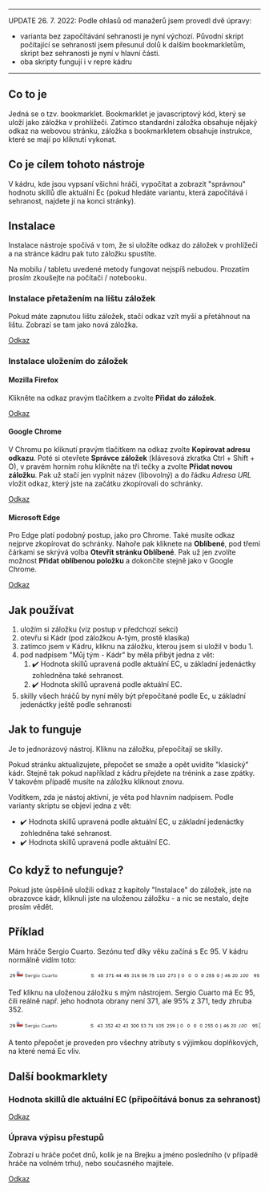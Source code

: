 ***
UPDATE 26. 7. 2022: Podle ohlasů od manažerů jsem provedl dvě úpravy:
- varianta bez započítávání sehranosti je nyní výchozí. Původní skript počítající se sehraností jsem přesunul dolů k dalším bookmarkletům, skript bez sehranosti je nyní v hlavní části.
- oba skripty fungují i v repre kádru
***
## Co to je

Jedná se o tzv. bookmarklet. Bookmarklet je javascriptový kód, který se uloží jako záložka v prohlížeči. Zatímco standardní záložka obsahuje nějaký odkaz na webovou stránku, záložka s bookmarkletem obsahuje instrukce, které se mají po kliknutí vykonat.

## Co je cílem tohoto nástroje

V kádru, kde jsou vypsaní všichni hráči, vypočítat a zobrazit "správnou" hodnotu skillů dle aktuální Ec (pokud hledáte variantu, která započítává i sehranost, najdete jí na konci stránky).

## Instalace

Instalace nástroje spočívá v tom, že si uložíte odkaz do záložek v prohlížeči a na stránce kádru pak tuto záložku spustíte.

Na mobilu / tabletu uvedené metody fungovat nejspíš nebudou. Prozatím prosím zkoušejte na počítači / notebooku.
### Instalace přetažením na lištu záložek

Pokud máte zapnutou lištu záložek, stačí odkaz vzít myší a přetáhnout na lištu. Zobrazí se tam jako nová záložka.

<a href="javascript:(function(){const e=new URLSearchParams(window.location.search).get('p');if(e&&('tym_kadr'==e||'repretr_kadrnew'==e||'repretr_sirsi-kadrnew'==e)){const e=document.querySelector('.content-data');let t=document.createElement('p'),n=function(){document.querySelectorAll('[id^=div_kategorie_id] > table > tbody > tr').forEach((function(e){let t=parseInt(e.querySelector('td:nth-child(22)').innerHTML)/100,n=e.querySelectorAll('td');for(let e=3;e<12;e++){n[e].querySelector('span')&&n[e].removeChild(n[e].querySelector('span'));let r=document.createElement('span');r.style.position='absolute',r.style.left='0',r.style.width='100%',r.style.textAlign='right',r.style.color='#000',r.innerHTML=Math.round(parseInt(n[e].innerHTML)*t),n[e].style.position='relative',n[e].style.color='transparent',n[e].appendChild(r)}})),t.style.textAlign='left',t.style.marginBottom='1rem',t.innerHTML='✔️ Hodnota skillů upravená podle aktuální EC.',e.prepend(t)};e.addEventListener('change',(function(e){'checkbox'!=e.target.getAttribute('type')&&'select'!=e.target.getAttribute('type')||setInterval((function(){n()}),500)})),n()}})()">Odkaz</a>

### Instalace uložením do záložek
#### Mozilla Firefox

Klikněte na odkaz pravým tlačítkem a zvolte **Přidat do záložek**.

<a href="javascript:(function(){const e=new URLSearchParams(window.location.search).get('p');if(e&&('tym_kadr'==e||'repretr_kadrnew'==e||'repretr_sirsi-kadrnew'==e)){const e=document.querySelector('.content-data');let t=document.createElement('p'),n=function(){document.querySelectorAll('[id^=div_kategorie_id] > table > tbody > tr').forEach((function(e){let t=parseInt(e.querySelector('td:nth-child(22)').innerHTML)/100,n=e.querySelectorAll('td');for(let e=3;e<12;e++){n[e].querySelector('span')&&n[e].removeChild(n[e].querySelector('span'));let r=document.createElement('span');r.style.position='absolute',r.style.left='0',r.style.width='100%',r.style.textAlign='right',r.style.color='#000',r.innerHTML=Math.round(parseInt(n[e].innerHTML)*t),n[e].style.position='relative',n[e].style.color='transparent',n[e].appendChild(r)}})),t.style.textAlign='left',t.style.marginBottom='1rem',t.innerHTML='✔️ Hodnota skillů upravená podle aktuální EC.',e.prepend(t)};e.addEventListener('change',(function(e){'checkbox'!=e.target.getAttribute('type')&&'select'!=e.target.getAttribute('type')||setInterval((function(){n()}),500)})),n()}})()">Odkaz</a>

#### Google Chrome

V Chromu po kliknutí pravým tlačítkem na odkaz zvolte **Kopírovat adresu odkazu**. Poté si otevřete **Správce záložek** (klávesová zkratka Ctrl + Shift + O), v pravém horním rohu klikněte na tři tečky a zvolte **Přidat novou záložku**. Pak už stačí jen vyplnit název (libovolný) a do řádku _Adresa URL_ vložit odkaz, který jste na začátku zkopírovali do schránky.

<a href="javascript:(function(){const e=new URLSearchParams(window.location.search).get('p');if(e&&('tym_kadr'==e||'repretr_kadrnew'==e||'repretr_sirsi-kadrnew'==e)){const e=document.querySelector('.content-data');let t=document.createElement('p'),n=function(){document.querySelectorAll('[id^=div_kategorie_id] > table > tbody > tr').forEach((function(e){let t=parseInt(e.querySelector('td:nth-child(22)').innerHTML)/100,n=e.querySelectorAll('td');for(let e=3;e<12;e++){n[e].querySelector('span')&&n[e].removeChild(n[e].querySelector('span'));let r=document.createElement('span');r.style.position='absolute',r.style.left='0',r.style.width='100%',r.style.textAlign='right',r.style.color='#000',r.innerHTML=Math.round(parseInt(n[e].innerHTML)*t),n[e].style.position='relative',n[e].style.color='transparent',n[e].appendChild(r)}})),t.style.textAlign='left',t.style.marginBottom='1rem',t.innerHTML='✔️ Hodnota skillů upravená podle aktuální EC.',e.prepend(t)};e.addEventListener('change',(function(e){'checkbox'!=e.target.getAttribute('type')&&'select'!=e.target.getAttribute('type')||setInterval((function(){n()}),500)})),n()}})()">Odkaz</a>

#### Microsoft Edge

Pro Edge platí podobný postup, jako pro Chrome. Také musíte odkaz nejprve zkopírovat do schránky. Nahoře pak kliknete na **Oblíbené**, pod třemi čárkami se skrývá volba **Otevřít stránku Oblíbené**. Pak už jen zvolíte možnost **Přidat oblíbenou položku** a dokončíte stejně jako v Google Chrome.

<a href="javascript:(function(){const e=new URLSearchParams(window.location.search).get('p');if(e&&('tym_kadr'==e||'repretr_kadrnew'==e||'repretr_sirsi-kadrnew'==e)){const e=document.querySelector('.content-data');let t=document.createElement('p'),n=function(){document.querySelectorAll('[id^=div_kategorie_id] > table > tbody > tr').forEach((function(e){let t=parseInt(e.querySelector('td:nth-child(22)').innerHTML)/100,n=e.querySelectorAll('td');for(let e=3;e<12;e++){n[e].querySelector('span')&&n[e].removeChild(n[e].querySelector('span'));let r=document.createElement('span');r.style.position='absolute',r.style.left='0',r.style.width='100%',r.style.textAlign='right',r.style.color='#000',r.innerHTML=Math.round(parseInt(n[e].innerHTML)*t),n[e].style.position='relative',n[e].style.color='transparent',n[e].appendChild(r)}})),t.style.textAlign='left',t.style.marginBottom='1rem',t.innerHTML='✔️ Hodnota skillů upravená podle aktuální EC.',e.prepend(t)};e.addEventListener('change',(function(e){'checkbox'!=e.target.getAttribute('type')&&'select'!=e.target.getAttribute('type')||setInterval((function(){n()}),500)})),n()}})()">Odkaz</a>

## Jak používat

1. uložím si záložku (viz postup v předchozí sekci)
2. otevřu si Kádr (pod záložkou A-tým, prostě klasika)
3. zatímco jsem v Kádru, kliknu na záložku, kterou jsem si uložil v bodu 1.
4. pod nadpisem "Můj tým - Kádr" by měla přibýt jedna z vět:
   1. ✔️ Hodnota skillů upravená podle aktuální EC, u základní jedenáctky zohledněna také sehranost.
   2. ✔️ Hodnota skillů upravená podle aktuální EC.
5. skilly všech hráčů by nyní měly být přepočítané podle Ec, u základní jedenáctky ještě podle sehranosti

## Jak to funguje

Je to jednorázový nástroj. Kliknu na záložku, přepočítají se skilly.

Pokud stránku aktualizujete, přepočet se smaže a opět uvidíte "klasický" kádr. Stejně tak pokud například z kádru přejdete na trénink a zase zpátky. V takovém případě musíte na záložku kliknout znovu.

Vodítkem, zda je nástoj aktivní, je věta pod hlavním nadpisem. Podle varianty skriptu se objeví jedna z vět:
- ✔️ Hodnota skillů upravená podle aktuální EC, u základní jedenáctky zohledněna také sehranost.
- ✔️ Hodnota skillů upravená podle aktuální EC.

## Co když to nefunguje?

Pokud jste úspěšně uložili odkaz z kapitoly "Instalace" do záložek, jste na obrazovce kádr, kliknuli jste na uloženou záložku - a nic se nestalo, dejte prosím vědět.

## Příklad

Mám hráče Sergio Cuarto. Sezónu teď díky věku začíná s Ec 95. V kádru normálně vidím toto:

![Hráč normálně](hrac-pred.png)

Teď kliknu na uloženou záložku s mým nástrojem. Sergio Cuarto má Ec 95, čili reálně např. jeho hodnota obrany není 371, ale 95% z 371, tedy zhruba 352.

![Hráč po přepočtu skillu](hrac-po.png)

A tento přepočet je proveden pro všechny atributy s výjimkou doplňkových, na které nemá Ec vliv.

## Další bookmarklety
### Hodnota skillů dle aktuální EC (připočítává bonus za sehranost)

<a href="javascript:(function(){const e=new URLSearchParams(window.location.search).get('p');if(e&&('tym_kadr'==e||'repretr_kadrnew'==e)){const e=document.querySelector('.content-data');let t,n,r=document.createElement('p'),o=function(){t=parseInt(document.querySelector('#div_sehranost td:nth-child(2)').textContent.slice(10,-2)),n=40*t/100/100+1},l=function(){let e=document.querySelectorAll('[id^=div_kategorie_id] > table > tbody > tr');o(),e.forEach((function(e){let t=e.classList.contains('bgcolor-orange'),r=parseInt(e.querySelector('td:nth-child(22)').innerHTML)/100,o=e.querySelectorAll('td');for(let e=3;e<12;e++){o[e].querySelector('span')&&o[e].removeChild(o[e].querySelector('span'));let l=document.createElement('span');l.style.position='absolute',l.style.left='0',l.style.width='100%',l.style.textAlign='right',l.style.color='#000',l.innerHTML=t?Math.round(parseInt(o[e].innerHTML)*r*n):Math.round(parseInt(o[e].innerHTML)*r),o[e].style.position='relative',o[e].style.color='transparent',o[e].appendChild(l)}}))};r.style.textAlign='left',r.style.marginBottom='1rem',r.innerHTML='✔️ Hodnota skillů upravená podle aktuální EC, u základní jedenáctky zohledněna také sehranost.',e.prepend(r),e.addEventListener('change',(function(e){'checkbox'!=e.target.getAttribute('type')&&'select'!=e.target.getAttribute('type')||setInterval((function(){l()}),500)})),l()}})()">Odkaz</a>

### Úprava výpisu přestupů
Zobrazí u hráče počet dnů, kolik je na Brejku a jméno posledního (v případě hráče na volném trhu), nebo současného majitele.

<a href="javascript:(function(){let tabulky=document.querySelectorAll('table.ram'),hraci=document.querySelectorAll('table.ram a'),odkazyNaHrace=[];hraci&&hraci.forEach(e=>odkazyNaHrace.push(e.href));for(let o=0;o<hraci.length;o++)fetch(odkazyNaHrace[o]).then(function(e){return e.text()}).then(function(e){var t=new Date;let a=new DOMParser,r=a.parseFromString(e,'text/html'),l=r.querySelector('.table-black tr:nth-child(3)').textContent.trim(),n=l.match(/((\d+)\.(\d+)\.(\d{4}))/g);e=n[0].split('.'),e=e[2]+'-'+e[1]+'-'+e[0],e=new Date(e),e=Math.abs(e-t),t=Math.round(e/864e5),e=r.querySelectorAll('.table-black tr');let c=e[e.length-2];e=c.querySelector('a');tabulky[o].querySelector('tr:last-child > td:first-child').innerHTML+='<p>(na Brejku '+t+' dnů)</p><p style=\'margin-bottom: .5em\'><a href=\''+e.href+'\'>'+e.innerText+'</a></p>'}).catch(function(e){console.warn('Něco se nepovedlo, nepodařilo se načíst data hráče.',e)})})()">Odkaz</a>
